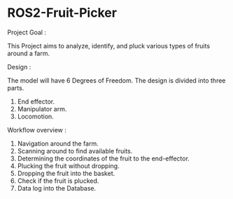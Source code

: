 # ROS2-Fruit-Picker

Project Goal :

This Project aims to analyze, identify, and pluck various types of fruits around a farm.

Design :

The model will have 6 Degrees of Freedom. The design is divided into three parts.
1. End effector.
2. Manipulator arm.
3. Locomotion.

Workflow overview :

1. Navigation around the farm.
2. Scanning around to find available fruits.
3. Determining the coordinates of the fruit to the end-effector.
4. Plucking the fruit without dropping.
5. Dropping the fruit into the basket.
6. Check if the fruit is plucked.
7. Data log into the Database.
